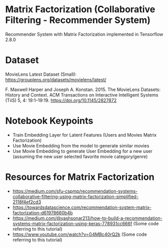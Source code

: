 # Matrix Factorization (Collaborative Filtering - Recommender System)
Recommender System with Matrix Factorization implemented in Tensorflow 2.8.0

# Dataset
MovieLens Latest Dataset (Small): https://grouplens.org/datasets/movielens/latest/

F. Maxwell Harper and Joseph A. Konstan. 2015. The MovieLens Datasets: History and Context. ACM Transactions on Interactive Intelligent Systems (TiiS) 5, 4: 19:1–19:19. https://doi.org/10.1145/2827872

# Notebook Keypoints
- Train Embedding Layer for Latent Features (Users and Movies Matrix Factorization)
- Use Movie Embedding from the model to generate similar movies
- Use Movie Embedding to generate User Embedding for a new user (assuming the new user selected favorite movie category/genre)

# Resources for Matrix Factorization
- https://medium.com/sfu-cspmp/recommendation-systems-collaborative-filtering-using-matrix-factorization-simplified-2118f4ef2cd3
- https://towardsdatascience.com/recommendation-system-matrix-factorization-d61978660b4b
- https://medium.com/@yashsonar213/how-to-build-a-recommendation-systems-matrix-factorization-using-keras-778931cc666f (Some code referring to this tutorial)
- https://www.youtube.com/watch?v=G4MBc40rQ2k (Some code referring to this tutorial)
